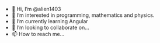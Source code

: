 - 👋 Hi, I’m @alien1403
- 👀 I’m interested in programming, mathematics and physics. 
- 🌱 I’m currently learning Angular 
- 💞️ I’m looking to collaborate on... 
- 📫 How to reach me... 

<!---
alien1403/alien1403 is a ✨ special ✨ repository because its `README.md` (this file) appears on your GitHub profile.
You can click the Preview link to take a look at your changes.
--->
